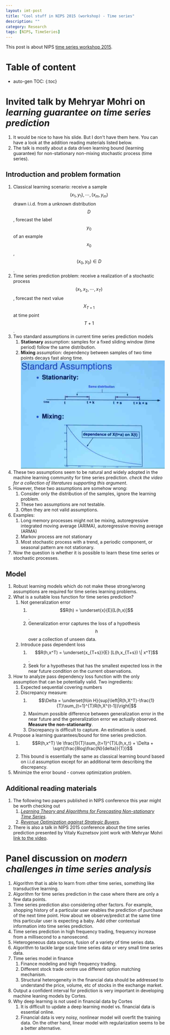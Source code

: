 ```yaml
---
layout: imt-post
title: "Cool stuff in NIPS 2015 (workshop) - Time series"
description: ""
category: Research
tags: [NIPS, TimeSeries]
---
```


This post is about NIPS [time series workshop 2015](https://sites.google.com/site/nipsts2015/home).


# Table of content
* auto-gen TOC:
{:toc}



# Invited talk by Mehryar Mohri on _learning guarantee on time series prediction_

1. It would be nice to have his slide. But I don't have them here. You can have a look at the addition reading materials listed below.
1. The talk is mostly about a data driven learning bound (learning guarantee) for non-stationary non-mixing stochastic process (time series).

## Introduction and problem formation

1. Classical learning scenario: receive a sample $$(x_1,y_1),\cdots,(x_m,y_m)$$ drawn i.i.d. from a unknown distribution $$D$$, forecast the label $$y_0$$ of an example $$x_0$$, $$(x_0,y_0)\in D$$.
1. Time series prediction problem: receive a realization of a stochastic process $$(x_1,x_2,\cdots,x_T)$$, forecast the next value $$X_{T+1}$$ at time point $$T+1$$.
1. Two standard assumptions in current time series prediction models
   1. **Stationary** assumption: samples for a fixed sliding window (time period) follow the same distribution.
   1. **Mixing** assumption: dependency between samples of two time points decays fast along time.
   ![photo1](/images/ss_20160118_0.jpg)
1. These two assumptions seem to be natural and widely adopted in the machine learning community for time series prediction. *check the video for a collection of literatures supporting this argument*.
1. However, these two assumptions are somehow wrong:
   1. Consider only the distribution of the samples, ignore the learning problem.
   1. These two assumptions are not testable.
   1. Often they are not valid assumptions.
1. Examples:
   1. Long memory processes might not be mixing, autoregressive integrated moving average (ARIMA), autoregressive moving average (ARMA) 
   1. Markov process are not stationary
   1. Most stochastic process with a trend, a periodic component, or seasonal pattern are not stationary.
1. Now the question is whether it is possible to learn these time series or stochastic processes.

## Model

1. Robust learning models which do not make these strong/wrong assumptions are required for time series learning problems.
1. What is a suitable loss function for time series prediction?
   1. Not generalization error	
      1. $$R(h) = \underset{x}{E}[L(h,x)]$$.
      1. Generalization error captures the loss of a hypothesis $$h$$ over a collection of unseen data.
   1. Introduce pass dependent loss
      1. $$R(h,x^T) = \underset{x_{T+s}}{E} [L(h,x_{T+s}) \| x^T]$$.
      1. Seek for a hypotheses that has the smallest expected loss in the near future condition on the current observations.
1. How to analyze pass dependency loss function with the only assumption that can be potentially valid. Two ingredients:
   1. Expected sequential covering numbers
   1. Discrepancy measure:
      1. $$\Delta = \underset{h\in H}{sup}\left|R(h,X^T)-\frac{1}{T}\sum_{t=1}^{T}R(h,X^{t-1})\right|$$
      1. Maximum possible difference between generalization error in the near future and the generalization error we actually observed. **Measure the non-stationarity**.
      1. Discrepancy is difficult to capture. An estimation is used.  
1. Propose a learning guarantees/bound for time series prediction. 
   1. $$R(h,x^T) \le \frac{1}{T}\sum_{t=1}^{T}L(h,x_t) + \Delta + \sqrt{\frac{8log\frac{N}{delta}}{T}}$$
   1. This bound is essentially the same as classical learning bound based on i.i.d assumption except for an additional term describing the discrepancy. 
1. Minimize the error bound - convex optimization problem.

## Additional reading materials

1. The following two papers published in NIPS conference this year might be worth checking out
   1. [*Learning Theory and Algorithms for Forecasting Non-stationary Time Series*](http://papers.nips.cc/paper/5836-learning-theory-and-algorithms-for-forecasting-non-stationary-time-series.pdf).
   1. [*Revenue Optimization against Strategic Buyers*](http://papers.nips.cc/paper/6026-revenue-optimization-against-strategic-buyers.pdf).
1. There is also a talk in NIPS 2015 conference about the time series prediction presented by Vitaly Kuznetsov joint work with Mehryar Mohri [link to the video](http://research.microsoft.com/apps/video/?id=259620).

# Panel discussion on _modern challenges in time series analysis_

1. Algorithm that is able to learn from other time series, something like transductive learning.
1. Algorithm for time series prediction in the case where there are only a few data points.
1. Time series prediction also considering other factors. For example, shopping history of a particular user enables the prediction of purchase of the next time point. How about we observe/predict at the same time this particular user is expecting a baby. Add other contextual information into time series prediction.
1. Time series prediction in high frequency trading, frequency increase from a millisecond to a nanosecond.
1. Heterogeneous data sources, fusion of a variety of time series data.
1. Algorithm to tackle large scale time series data or very small time series data.
1. Time series model in finance
   1. Finance modeling and high frequency trading.
   1. Different stock trade centre use different option matching mechanism.
   1. Structural heterogeneity in the financial  data should be addressed to understand the price, volume, etc of stocks in the exchange market.
1. Output a confident interval for prediction is very important in developing machine leaning models by Cortes.
1. Why deep learning is not used in financial data by Cortes
   1. It is difficult to update a deep learning model vs. financial data is essential online.
   1. Financial data is very noisy, nonlinear model will overfit the training data. On the other hand, linear model with regularization seems to be a better alternative.
